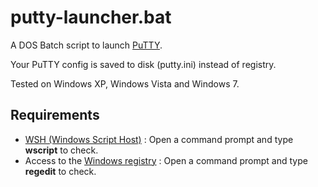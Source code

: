 putty-launcher.bat
==================

A DOS Batch script to launch [PuTTY](http://www.chiark.greenend.org.uk/~sgtatham/putty/).

Your PuTTY config is saved to disk (putty.ini) instead of registry.

Tested on Windows XP, Windows Vista and Windows 7.

Requirements
------------

* [WSH (Windows Script Host)](http://support.microsoft.com/kb/232211) : Open a command prompt and type **wscript** to check.
* Access to the [Windows registry](http://support.microsoft.com/kb/256986) : Open a command prompt and type **regedit** to check.